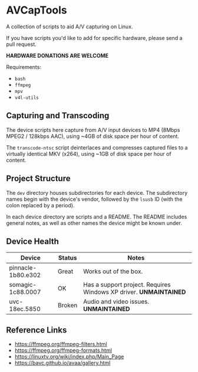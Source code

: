 # AVCapTools
A collection of scripts to aid A/V capturing on Linux.

If you have scripts you'd like to add for specific hardware, please send a pull request.

**HARDWARE DONATIONS ARE WELCOME**

Requirements:
- `bash`
- `ffmpeg`
- `mpv`
- `v4l-utils`

## Capturing and Transcoding
The device scripts here capture from A/V input devices to MP4 (8Mbps MPEG2 / 128kbps AAC), using ~4GB of disk space per hour of content.

The `transcode-ntsc` script deinterlaces and compresses captured files to a virtually identical MKV (x264), using ~1GB of disk space per hour of content.

## Project Structure
The `dev` directory houses subdirectories for each device.
The subdirectory names begin with the device's vendor, followed by the `lsusb` ID (with the colon replaced by a period).

In each device directory are scripts and a README.
The README includes general notes, as well as other names the device might be known under.

## Device Health
Device|Status|Notes
-|-|-
pinnacle-1b80.e302|Great|Works out of the box. 
somagic-1c88.0007|OK|Has a support project. Requires Windows XP driver. **UNMAINTAINED**
uvc-18ec.5850|Broken|Audio and video issues. **UNMAINTAINED**

## Reference Links
- https://ffmpeg.org/ffmpeg-filters.html
- https://ffmpeg.org/ffmpeg-formats.html
- https://linuxtv.org/wiki/index.php/Main_Page
- https://bavc.github.io/avaa/gallery.html
